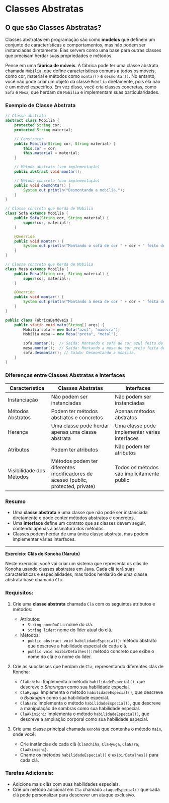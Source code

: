 # Classes Abstratas

## O que são Classes Abstratas?

Classes abstratas em programação são como **modelos** que definem um conjunto de características e comportamentos, mas não podem ser instanciadas diretamente. Elas servem como uma base para outras classes que precisam herdar suas propriedades e métodos.

Pense em uma **fábrica de móveis**. A fábrica pode ter uma classe abstrata chamada `Mobília`, que define características comuns a todos os móveis, como cor, material e métodos como `montar()` e `desmontar()`. No entanto, você não pode criar um objeto da classe `Mobília` diretamente, pois ela não é um móvel específico. Em vez disso, você cria classes concretas, como `Sofa` e `Mesa`, que herdam de `Mobília` e implementam suas particularidades.

### Exemplo de Classe Abstrata

```java
// Classe abstrata
abstract class Mobilia {
    protected String cor;
    protected String material;

    // Construtor
    public Mobilia(String cor, String material) {
        this.cor = cor;
        this.material = material;
    }

    // Método abstrato (sem implementação)
    public abstract void montar();

    // Método concreto (com implementação)
    public void desmontar() {
        System.out.println("Desmontando a mobília.");
    }
}

// Classe concreta que herda de Mobilia
class Sofa extends Mobilia {
    public Sofa(String cor, String material) {
        super(cor, material);
    }

    @Override
    public void montar() {
        System.out.println("Montando o sofá de cor " + cor + " feito de " + material + ".");
    }
}

// Classe concreta que herda de Mobilia
class Mesa extends Mobilia {
    public Mesa(String cor, String material) {
        super(cor, material);
    }

    @Override
    public void montar() {
        System.out.println("Montando a mesa de cor " + cor + " feita de " + material + ".");
    }
}

public class FábricaDeMóveis {
    public static void main(String[] args) {
        Mobilia sofa = new Sofa("azul", "madeira");
        Mobilia mesa = new Mesa("preta", "metal");

        sofa.montar();  // Saída: Montando o sofá de cor azul feito de madeira.
        mesa.montar();  // Saída: Montando a mesa de cor preta feita de metal.
        sofa.desmontar(); // Saída: Desmontando a mobília.
    }
}
```

### Diferenças entre Classes Abstratas e Interfaces

| Característica             | Classes Abstratas                      | Interfaces                          |
|----------------------------|----------------------------------------|-------------------------------------|
| Instanciação               | Não podem ser instanciadas             | Não podem ser instanciadas          |
| Métodos Abstratos          | Podem ter métodos abstratos e concretos | Apenas métodos abstratos            |
| Herança                    | Uma classe pode herdar apenas uma classe abstrata | Uma classe pode implementar várias interfaces |
| Atributos                  | Podem ter atributos                    | Não podem ter atributos              |
| Visibilidade dos Métodos   | Métodos podem ter diferentes modificadores de acesso (public, protected, private) | Todos os métodos são implicitamente public |

### Resumo

- Uma **classe abstrata** é uma classe que não pode ser instanciada diretamente e pode conter métodos abstratos e concretos.
- Uma **interface** define um contrato que as classes devem seguir, contendo apenas a assinatura dos métodos.
- Classes podem herdar de uma única classe abstrata, mas podem implementar várias interfaces.

---


**Exercício: Clãs de Konoha (Naruto)**

Neste exercício, você vai criar um sistema que representa os clãs de Konoha usando classes abstratas em Java. Cada clã terá suas características e especialidades, mas todos herdarão de uma classe abstrata base chamada `Cla`.

### Requisitos:

1. Crie uma **classe abstrata** chamada `Cla` com os seguintes atributos e métodos:
   - Atributos:
     - `String nomeDoCla`: nome do clã.
     - `String lider`: nome do líder atual do clã.
   - Métodos:
     - `public abstract void habilidadeEspecial()`: método abstrato que descreve a habilidade especial de cada clã.
     - `public void exibirDetalhes()`: método concreto que exibe o nome do clã e o nome do líder.

2. Crie as subclasses que herdam de `Cla`, representando diferentes clãs de Konoha:
   - `ClaUchiha`: Implementa o método `habilidadeEspecial()`, que descreve o *Sharingan* como sua habilidade especial.
   - `ClaHyuga`: Implementa o método `habilidadeEspecial()`, que descreve o *Byakugan* como sua habilidade especial.
   - `ClaNara`: Implementa o método `habilidadeEspecial()`, que descreve a manipulação de sombras como sua habilidade especial.
   - `ClaAkimichi`: Implementa o método `habilidadeEspecial()`, que descreve a ampliação corporal como sua habilidade especial.

3. Crie uma classe principal chamada `Konoha` que contenha o método `main`, onde você:
   - Crie instâncias de cada clã (`ClaUchiha`, `ClaHyuga`, `ClaNara`, `ClaAkimichi`).
   - Chame os métodos `habilidadeEspecial()` e `exibirDetalhes()` para cada clã.

### Tarefas Adicionais:
- Adicione mais clãs com suas habilidades especiais.
- Crie um método adicional em `Cla` chamado `ataqueEspecial()` que cada clã pode personalizar para descrever um ataque exclusivo.

